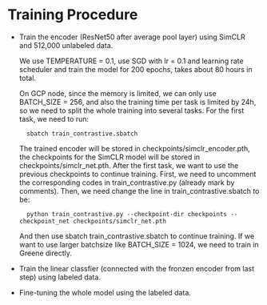 # Training Procedure #

* Train the encoder (ResNet50 after average pool layer) using SimCLR and 512,000 unlabeled data.

	We use TEMPERATURE = 0.1, use SGD with lr = 0.1 and learning rate scheduler and train the model for 200 epochs, takes about 80 hours in total.
	
	On GCP node, since the memory is limited, we can only use BATCH_SIZE = 256, and also the training time per task is limited by 24h, so we need to split the whole training into several tasks. For the first task, we need to run: 

		sbatch train_contrastive.sbatch

	The trained encoder will be stored in checkpoints/simclr_encoder.pth, the checkpoints for the SimCLR model will be stored in checkpoints/simclr_net.pth. After the first task, we want to use the previous checkpoints to continue training. First, we need to uncomment the corresponding codes in train_contrastive.py (already mark by comments). Then, we need change the line in train_contrastive.sbatch to be:

		python train_contrastive.py --checkpoint-dir checkpoints --checkpoint_net checkpoints/simclr_net.pth  

	And then use sbatch train_contrastive.sbatch to continue training. If we want to use larger batchsize like BATCH_SIZE = 1024, we need to train in Greene directly.

* Train the linear classfier (connected with the fronzen encoder from last step) using labeled data. 

* Fine-tuning the whole model using the labeled data.
